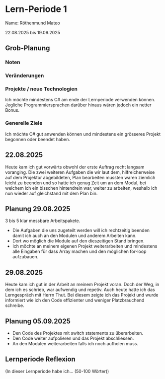 # Lern-Periode 1
Name: Röthenmund Mateo

22.08.2025 bis 19.09.2025

## Grob-Planung
### Noten


### Veränderungen


### Projekte / neue Technologien
Ich möchte mindestens C# am ende der Lernperiode verwenden können. Jegliche Programmiersprachen darüber hinaus wären jedoch ein netter Bonus.

### Generelle Ziele
Ich möchte C# gut anwenden können und mindestens ein grösseres Projekt begonnen oder beendet haben. 

## 22.08.2025

Heute kam ich gut vorwärts obwohl der erste Auftrag recht langsam voranging. Die zwei weiteren Aufgaben die wir laut dem, hilfreicherweise auf dem Projektor abgebildeten, Plan bearbeiten mussten waren ziemlich leicht zu beenden und so hatte ich genug Zeit um an dem Modul, bei welchem ich ein bisschen hintendrein war, weiter zu arbeiten, weshalb ich nun wieder auf gleichstand mit dem Plan bin.

## Planung 29.08.2025
3 bis 5 klar messbare Arbeitspakete.

- Die Aufgaben die uns zugeteilt werden will ich rechtzeitig beenden damit ich auch an den Modulen und anderem Arbeiten kann.
- Dort wo möglich die Module auf den dieszeitigen Stand bringen.
- Ich möchte an meinem eigenen Projekt weiterarbeiten und mindestens alle Eingaben für dass Array machen und den möglichen for-loop aufzubauen.

## 29.08.2025

Heute kam ich gut in der Arbeit an meinem Projekt voran. Doch der Weg, in dem ich es schrieb, war aufwendig und repetiv. Auch heute hatte ich das Lerngespräch mit Herrn Thut. Bei diesem zeigte ich das Projekt und wurde informiert wie ich den Code effizienter und weniger Platzbrauchend schreibe.

## Planung 05.09.2025

- Den Code des Projektes mit switch statements zu überarbeiten.
- Den Code weiter aufpolieren und das Projekt abschliessen.
- An den Modulen weiterarbeiten falls ich noch aufholen muss.
## Lernperiode Reflexion
(In dieser Lernperiode habe ich... (50-100 Wörter))
